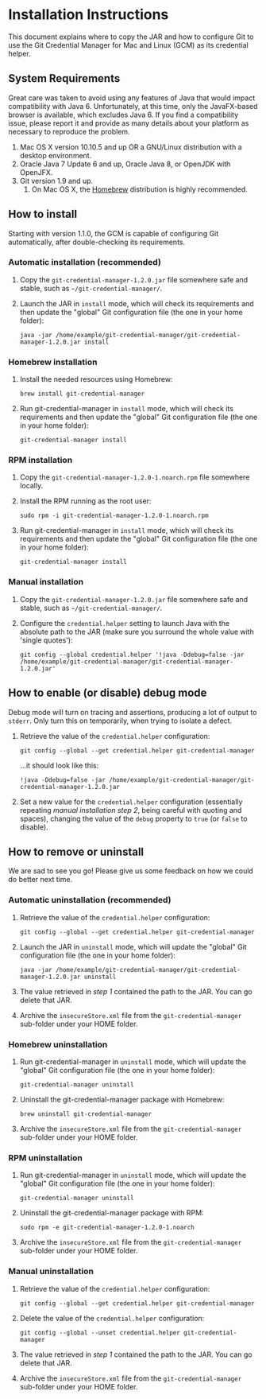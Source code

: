 Installation Instructions
=========================
This document explains where to copy the JAR and how to configure Git to use the Git Credential Manager for Mac and Linux (GCM) as its credential helper.

System Requirements
-------------------
Great care was taken to avoid using any features of Java that would impact compatibility with Java 6.  Unfortunately, at this time, only the JavaFX-based browser is available, which excludes Java 6.  If you find a compatibility issue, please report it and provide as many details about your platform as necessary to reproduce the problem.

1. Mac OS X version 10.10.5 and up OR a GNU/Linux distribution with a desktop environment.
2. Oracle Java 7 Update 6 and up, Oracle Java 8, or OpenJDK with OpenJFX.
3. Git version 1.9 and up.
   1. On Mac OS X, the [Homebrew](http://brew.sh/) distribution is highly recommended.


How to install
--------------
Starting with version 1.1.0, the GCM is capable of configuring Git automatically, after double-checking its requirements.

### Automatic installation (recommended)

1. Copy the `git-credential-manager-1.2.0.jar` file somewhere safe and stable, such as `~/git-credential-manager/`.
2. Launch the JAR in `install` mode, which will check its requirements and then update the "global" Git configuration file (the one in your home folder):

    ```
    java -jar /home/example/git-credential-manager/git-credential-manager-1.2.0.jar install
    ```

### Homebrew installation

1. Install the needed resources using Homebrew:

    ```
    brew install git-credential-manager
    ```
2. Run git-credential-manager in `install` mode, which will check its requirements and then update the "global" Git configuration file (the one in your home folder):

    ```
    git-credential-manager install
    ```
    
### RPM installation

1. Copy the `git-credential-manager-1.2.0-1.noarch.rpm` file somewhere locally.
2. Install the RPM running as the root user:

    ```
    sudo rpm -i git-credential-manager-1.2.0-1.noarch.rpm
    ```
3. Run git-credential-manager in `install` mode, which will check its requirements and then update the "global" Git configuration file (the one in your home folder):

    ```
    git-credential-manager install
    ```

### Manual installation

1. Copy the `git-credential-manager-1.2.0.jar` file somewhere safe and stable, such as `~/git-credential-manager/`.
2. Configure the `credential.helper` setting to launch Java with the absolute path to the JAR (make sure you surround the whole value with 'single quotes'):

    ```
    git config --global credential.helper '!java -Ddebug=false -jar /home/example/git-credential-manager/git-credential-manager-1.2.0.jar'
    ```


How to enable (or disable) debug mode
-------------------------------------
Debug mode will turn on tracing and assertions, producing a lot of output to `stderr`.  Only turn this on temporarily, when trying to isolate a defect.

1. Retrieve the value of the `credential.helper` configuration:

    ```
    git config --global --get credential.helper git-credential-manager
    ```
    ...it should look like this:

    ```
    !java -Ddebug=false -jar /home/example/git-credential-manager/git-credential-manager-1.2.0.jar
    ```
2. Set a new value for the `credential.helper` configuration (essentially repeating _manual installation step 2_, being careful with quoting and spaces), changing the value of the `debug` property to `true` (or `false` to disable).


How to remove or uninstall
--------------------------
We are sad to see you go!  Please give us some feedback on how we could do better next time.

### Automatic uninstallation (recommended)

1. Retrieve the value of the `credential.helper` configuration:

    ```
    git config --global --get credential.helper git-credential-manager
    ```
2. Launch the JAR in `uninstall` mode, which will update the "global" Git configuration file (the one in your home folder):

    ```
    java -jar /home/example/git-credential-manager/git-credential-manager-1.2.0.jar uninstall
    ```
3. The value retrieved in _step 1_ contained the path to the JAR.  You can go delete that JAR.
4. Archive the `insecureStore.xml` file from the `git-credential-manager` sub-folder under your HOME folder.

### Homebrew uninstallation

1. Run git-credential-manager in `uninstall` mode, which will update the "global" Git configuration file (the one in your home folder):

    ```
    git-credential-manager uninstall
    ```
2. Uninstall the git-credential-manager package with Homebrew:

    ```
    brew uninstall git-credential-manager
    ```
3. Archive the `insecureStore.xml` file from the `git-credential-manager` sub-folder under your HOME folder.

### RPM uninstallation

1. Run git-credential-manager in `uninstall` mode, which will update the "global" Git configuration file (the one in your home folder):

    ```
    git-credential-manager uninstall
    ```
2. Uninstall the git-credential-manager package with RPM:

    ```
    sudo rpm -e git-credential-manager-1.2.0-1.noarch
    ```
3. Archive the `insecureStore.xml` file from the `git-credential-manager` sub-folder under your HOME folder.

### Manual uninstallation

1. Retrieve the value of the `credential.helper` configuration:

    ```
    git config --global --get credential.helper git-credential-manager
    ```
2. Delete the value of the `credential.helper` configuration:

    ```
    git config --global --unset credential.helper git-credential-manager
    ```
3. The value retrieved in _step 1_ contained the path to the JAR.  You can go delete that JAR.
4. Archive the `insecureStore.xml` file from the `git-credential-manager` sub-folder under your HOME folder.
